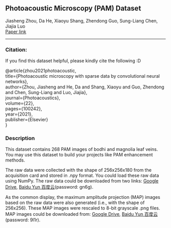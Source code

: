 ## Photoacoustic Microscopy (PAM) Dataset

Jiasheng Zhou, Da He, Xiaoyu Shang, Zhendong Guo, Sung-Liang Chen, Jiajia Luo \
[Paper link](https://www.sciencedirect.com/science/article/pii/S2213597921000045)
 - - -
### Citation:
If you find this dataset helpful, please kindly cite the following :D

@article{zhou2021photoacoustic, \
  title={Photoacoustic microscopy with sparse data by convolutional neural networks}, \
  author={Zhou, Jiasheng and He, Da and Shang, Xiaoyu and Guo, Zhendong and Chen, Sung-Liang and Luo, Jiajia}, \
  journal={Photoacoustics}, \
  volume={22}, \
  pages={100242}, \
  year={2021}, \
  publisher={Elsevier} \
}

### Description
This dataset contains 268 PAM images of bodhi and magnolia leaf veins. You may use this dataset to build your projects like PAM enhancement methods.

The raw data were collected with the shape of 256x256x180 from the acquisition card and stored in .npy format. You could load these raw data using NumPy. The raw data could be downloaded from two links: [Google Drive](https://drive.google.com/file/d/1P2vdRAw88szLD9E8Dp1FJaBfVxOKxQ5p/view?usp=share_link), [Baidu Yun 百度云](https://pan.baidu.com/s/1pQrkY-fKwbY9LQKwdykBNQ?pwd=gn6g)(password: gn6g).

As the common display, the maximum amplitude projection (MAP) images based on the raw data were also generated (i.e., with the shape of 256x256). These MAP images were rescaled to 8-bit grayscale .png files. MAP images could be downloaded from: [Google Drive](https://drive.google.com/file/d/1VpKwhuHAEb-iX8XPQ5PP7K_k3P4jMpcX/view?usp=share_link), [Baidu Yun 百度云](https://pan.baidu.com/s/1ZeZ7RDIyW8bVWg4NtPRw5Q?pwd=9l1r)(password: 9l1r).




